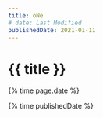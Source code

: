 ```yaml
---
title: oNe
# date: Last Modified
publishedDate: 2021-01-11
---
```


# {{ title }}

{% time page.date %}

{% time publishedDate %}
